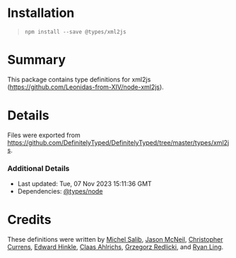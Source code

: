 # Installation
> `npm install --save @types/xml2js`

# Summary
This package contains type definitions for xml2js (https://github.com/Leonidas-from-XIV/node-xml2js).

# Details
Files were exported from https://github.com/DefinitelyTyped/DefinitelyTyped/tree/master/types/xml2js.

### Additional Details
 * Last updated: Tue, 07 Nov 2023 15:11:36 GMT
 * Dependencies: [@types/node](https://npmjs.com/package/@types/node)

# Credits
These definitions were written by [Michel Salib](https://github.com/michelsalib), [Jason McNeil](https://github.com/jasonrm), [Christopher Currens](https://github.com/ccurrens), [Edward Hinkle](https://github.com/edwardhinkle), [Claas Ahlrichs](https://github.com/claasahl), [Grzegorz Redlicki](https://github.com/redlickigrzegorz), and [Ryan Ling](https://github.com/72636c).
